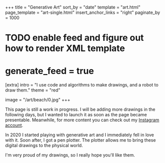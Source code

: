 +++
title = "Generative <span>Art</span>"
sort_by = "date"
template = "art.html"
page_template = "art-single.html"
insert_anchor_links = "right"
paginate_by = 1000
# TODO enable feed and figure out how to render XML template
# generate_feed = true

[extra]
intro = "I use code and algorithms to make drawings, and a robot to draw them."
theme = "red"

image = "/art/beach/0.jpg"
+++

<div class="notice">This page is still a work in progress. I will be adding more drawings in the following days, but I wanted to launch it as soon as the page became presentable. Meanwhile, for more content you can check out my <a href="https://instagram.com/muffinman_io">Instagram account</a>.</div>

In 2020 I started playing with generative art and I immediately fell in love with it. Soon after, I got a pen plotter. The plotter allows me to bring these digital drawings to the physical world.

I'm very proud of my drawings, so I really hope you'll like them.
